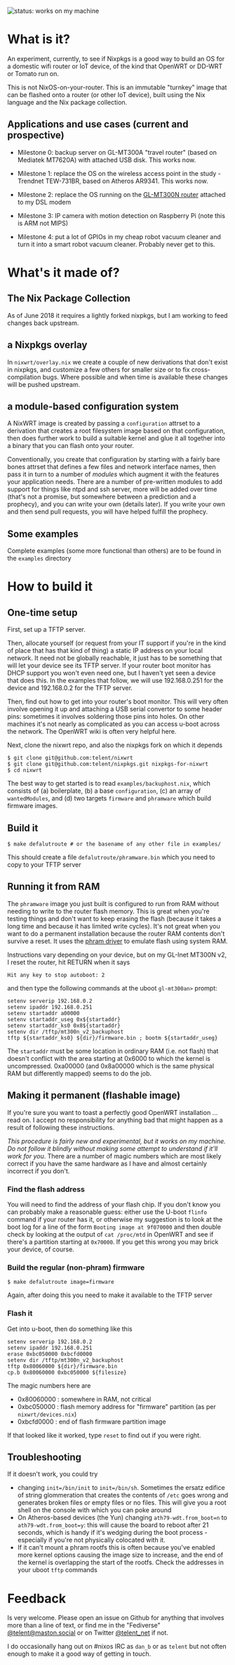 ![status: works on my machine](https://img.shields.io/badge/status-works%20on%20my%20machine-green.svg)

# What is it?

An experiment, currently, to see if Nixpkgs is a good way to build an
OS for a domestic wifi router or IoT device, of the kind that OpenWRT
or DD-WRT or Tomato run on.

This is not NixOS-on-your-router.  This is an immutable "turnkey"
image that can be flashed onto a router (or other IoT device), built
using the Nix language and the Nix package collection.

## Applications and use cases (current and prospective)

* Milestone 0: backup server on GL-MT300A
"travel router" (based on Mediatek MT7620A) with attached USB disk.
This works now.

* Milestone 1: replace the OS on the wireless access point in the
  study - Trendnet TEW-731BR, based on  Atheros AR9341.  This works now.

* Milestone 2: replace the OS running on the
  [GL-MT300N router](https://www.gl-inet.com/mt300n/) attached to my DSL modem

* Milestone 3: IP camera with motion detection on Raspberry Pi (note
  this is ARM not MIPS)

* Milestone 4: put a lot of GPIOs in my cheap robot vacuum cleaner and
  turn it into a smart robot vacuum cleaner.  Probably never get to
  this.

# What's it made of?

## The Nix Package Collection

As of June 2018 it requires a lightly forked nixpkgs, but I am working
to feed changes back upstream.

## a Nixpkgs overlay

In `nixwrt/overlay.nix` we create a couple of new derivations that
don't exist in nixpkgs, and customize a few others for smaller size or
to fix cross-compilation bugs.  Where possible and when time is
available these changes will be pushed upstream.

## a module-based configuration system

A NixWRT image is created by passing a `configuration` attrset to a
derivation that creates a root filesystem image based on that
configuration, then does further work to build a suitable kernel and
glue it all together into a binary that you can flash onto your
router.

Conventionally, you create that configuration by starting with a
fairly bare bones attrset that defines a few files and network
interface names, then pass it in turn to a number of _modules_ which
augment it with the features your application needs.  There are a
number of pre-written modules to add support for things like ntpd and
ssh server, more will be added over time (that's not a promise, but
somewhere between a prediction and a prophecy), and you can write your
own (details later).  If you write your own and then send pull
requests, you will have helped fulfill the prophecy.

## Some examples

Complete examples (some more functional than others) are to be found
in the `examples` directory

# How to build it

## One-time setup

First, set up a TFTP server.

Then, allocate yourself (or request from your IT support if you're in
the kind of place that has that kind of thing) a static IP address on
your local network.  It need not be globally reachable, it just has to
be something that will let your device see its TFTP server.  If your
router boot monitor has DHCP support you won't even need one, but I
haven't yet seen a device that does this.  In the examples that
follow, we will use 192.168.0.251 for the device and 192.168.0.2 for
the TFTP server.

Then, find out how to get into your router's boot monitor.  This will
very often involve opening it up and attaching a USB serial convertor
to some header pins: sometimes it involves soldering those pins into
holes.  On other machines it's not nearly as complicated as you can
access u-boot across the network.  The OpenWRT wiki is often very helpful here.

Next, clone the nixwrt repo, and also the nixpkgs fork on which it depends

    $ git clone git@github.com:telent/nixwrt
    $ git clone git@github.com:telent/nixpkgs.git nixpkgs-for-nixwrt
    $ cd nixwrt

The best way to get started is to read `examples/backuphost.nix`, which
consists of (a) boilerplate, (b) a base `configuration`, (c) an array
of `wantedModules`, and (d) two targets `firmware` and `phramware`
which build firmware images.


## Build it

    $ make defalutroute # or the basename of any other file in examples/
    
This should create a file `defalutroute/phramware.bin` which you need
to copy to your TFTP server

## Running it from RAM

The `phramware` image you just built is configured to run from RAM
without needing to write to the router flash memory.  This is great
when you're testing things and don't want to keep erasing the flash
(because it takes a long time and because it has limited write
cycles).  It's not great when you want to do a permanent installation
because the router RAM contents don't survive a reset.  It uses the
[phram driver](https://github.com/torvalds/linux/blob/3a00be19238ca330ce43abd33caac8eff343800c/drivers/mtd/devices/Kconfig#L140)
to emulate flash using system RAM.

Instructions vary depending on your device, but on my GL-Inet MT300N
v2, I reset the router, hit RETURN when it says

    Hit any key to stop autoboot: 2

and then type the following commands at the uboot `gl-mt300an>` prompt:

    setenv serverip 192.168.0.2
    setenv ipaddr 192.168.0.251
    setenv startaddr a00000
    setenv startaddr_useg 0x${startaddr}
    setenv startaddr_ks0 0x8${startaddr}
    setenv dir /tftp/mt300n_v2_backuphost
    tftp ${startaddr_ks0} ${dir}/firmware.bin ; bootm ${startaddr_useg}

The `startaddr` must be some location in ordinary RAM (i.e. not flash)
that doesn't conflict with the area starting at 0x6000 to which the
kernel is uncompressed.  0xa00000 (and 0x8a00000 which is the same
physical RAM but differently mapped) seems to do the job.


## Making it permanent (flashable image)

If you're sure you want to toast a perfectly good OpenWRT installation
... read on.  I accept no responsibility for anything bad that might
happen as a result of following these instructions.

_This procedure is fairly new and experimental, but it works on my
machine.  Do not follow it blindly without making some attempt to
understand if it'll work for you_.  There are a number of magic
numbers which are most likely correct if you have the same hardware as
I have and almost certainly incorrect if you don't.

### Find the flash address

You will need to find the address of your flash chip.  If you don't
know you can probably make a reasonable guess: either use the U-boot
`flinfo` command if your router has it, or otherwise my suggestion is
to look at the boot log for a line of the form `Booting image at
9f070000` and then double check by looking at the output of `cat
/proc/mtd` in OpenWRT and see if there's a partition starting at
`0x70000`.  If you get this wrong you may brick your device, of
course.

### Build the regular (non-phram) firmware

    $ make defalutroute image=firmware

Again, after doing this you need to make it available to the TFTP server

### Flash it

Get into u-boot, then do something like this

    setenv serverip 192.168.0.2
    setenv ipaddr 192.168.0.251
    erase 0xbc050000 0xbcfd0000
    setenv dir /tftp/mt300n_v2_backuphost
    tftp 0x80060000 ${dir}/firmware.bin
    cp.b 0x80060000 0xbc050000 ${filesize}

The magic numbers here are

- 0x80060000 : somewhere in RAM, not critical
- 0xbc050000 : flash memory address for "firmware" partition (as per `nixwrt/devices.nix`)
- 0xbcfd0000 : end of flash firmware partition image

If that looked like it worked, type `reset` to find out if you were right.



## Troubleshooting

If it doesn't work, you could try

* changing `init=/bin/init` to `init=/bin/sh`.  Sometimes the ersatz
  edifice of string glommeration that creates the contents of `/etc`
  goes wrong and generates broken files or empty files or no files.
  This will give you a root shell on the console with which you can
  poke around
* On Atheros-based devices (the Yun) changing `ath79-wdt.from_boot=n` to `ath79-wdt.from_boot=y`: this
  will cause the board to reboot after 21 seconds, which is handy if
  it's wedging during the boot process - especially if you're not
  physically colocated with it.
* If it can't mount a phram rootfs this is often because you've
  enabled more kernel options causing the image size to increase,
  and the end of the kernel is overlapping the start of the rootfs.
  Check the addresses in your uboot `tftp` commands


# Feedback

Is very welcome.  Please open an issue on Github for anything that
involves more than a line of text, or find me in the
"Fediverse" [@telent@maston.social](https://mastodon.social/@telent)
or on Twitter [@telent_net](https://twitter.com/telent_net) if not.

I do occasionally hang out on #nixos IRC as `dan_b` or as `telent` but
not often enough to make it a good way of getting in touch.
